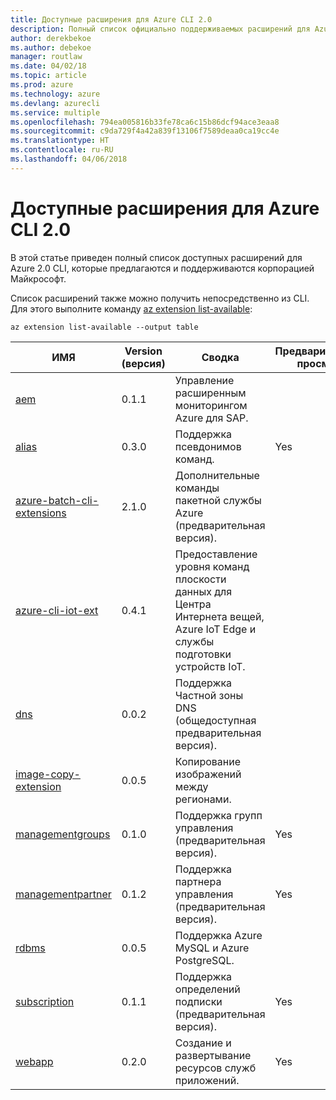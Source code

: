 ```yaml
---
title: Доступные расширения для Azure CLI 2.0
description: Полный список официально поддерживаемых расширений для Azure CLI 2.0.
author: derekbekoe
ms.author: debekoe
manager: routlaw
ms.date: 04/02/18
ms.topic: article
ms.prod: azure
ms.technology: azure
ms.devlang: azurecli
ms.service: multiple
ms.openlocfilehash: 794ea005816b33fe78ca6c15b86dcf94ace3eaa8
ms.sourcegitcommit: c9da729f4a42a839f13106f7589deaa0ca19cc4e
ms.translationtype: HT
ms.contentlocale: ru-RU
ms.lasthandoff: 04/06/2018
---
```

# <a name="available-extensions-for-the-azure-cli-20"></a>Доступные расширения для Azure CLI 2.0

В этой статье приведен полный список доступных расширений для Azure 2.0 CLI, которые предлагаются и поддерживаются корпорацией Майкрософт.

Список расширений также можно получить непосредственно из CLI. Для этого выполните команду [az extension list-available](/cli/azure/extension#az-extension-list-available):

```azurecli
az extension list-available --output table
```

| ИМЯ | Version (версия) | Сводка | Предварительный просмотр |
|------|---------|---------|---------|
| [aem](https://github.com/Azure/azure-cli-extensions) | 0.1.1 | Управление расширенным мониторингом Azure для SAP. |  |
| [alias](https://github.com/Azure/azure-cli-extensions) | 0.3.0 | Поддержка псевдонимов команд. | Yes |
| [azure-batch-cli-extensions](https://github.com/Azure/azure-batch-cli-extensions) | 2.1.0 | Дополнительные команды пакетной службы Azure (предварительная версия). |  |
| [azure-cli-iot-ext](https://github.com/azure/azure-iot-cli-extension) | 0.4.1 | Предоставление уровня команд плоскости данных для Центра Интернета вещей, Azure IoT Edge и службы подготовки устройств IoT. |  |
| [dns](https://github.com/Azure/azure-cli-extensions) | 0.0.2 | Поддержка Частной зоны DNS (общедоступная предварительная версия). |  |
| [image-copy-extension](https://github.com/Azure/azure-cli-extensions) | 0.0.5 | Копирование изображений между регионами. |  |
| [managementgroups](https://github.com/Azure/azure-cli-extensions) | 0.1.0 | Поддержка групп управления (предварительная версия). | Yes |
| [managementpartner](https://github.com/Azure/azure-cli-extensions) | 0.1.2 | Поддержка партнера управления (предварительная версия). | Yes |
| [rdbms](https://github.com/Azure/azure-cli-extensions) | 0.0.5 | Поддержка Azure MySQL и Azure PostgreSQL. |  |
| [subscription](https://github.com/Azure/azure-cli-extensions) | 0.1.1 | Поддержка определений подписки (предварительная версия). | Yes |
| [webapp](https://github.com/Azure/azure-cli-extensions) | 0.2.0 | Создание и развертывание ресурсов служб приложений. | Yes |
